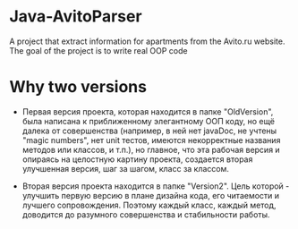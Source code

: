 # Java-AvitoParser
A project that extract information for apartments from the Avito.ru website.
The goal of the project is to write real OOP code

# Why two versions
* Первая версия проекта, которая находится в папке "OldVersion", 
  была написана к приближенному элегантному ООП коду, но ещё далека от совершенства 
  (например, в ней нет javaDoc, не учтены "magic numbers", нет unit тестов,
  имеются некорректные названия методов или классов, и т.п.), 
  но главное, что эта рабочая версия и опираясь на целостную картину проекта,
  создается вторая улучшенная версия, шаг за шагом, класс за классом.

   
* Вторая версия проекта находится в папке "Version2". 
  Цель которой - улучшить первую версию в плане дизайна кода,
  его читаемости и лучшего сопровождения. 
  Поэтому каждый класс, каждый метод,
  доводится до разумного совершенства и стабильности работы.
